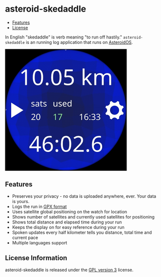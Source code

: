 # asteroid-skedaddle
 - [Features](#features)
 - [License](#license-information)

In English "skedaddle" is verb meaning "to run off hastily."  `asteroid-skedaddle` is an running log application that runs on [AsteroidOS](https://asteroidos.org/).

![screenshot](https://github.com/beroset/asteroid-skedaddle/raw/main/screenshot.jpg?raw=true, "screen shot")

## Features

 * Preserves your privacy - no data is uploaded anywhere, ever.  Your data is yours.
 * Logs the run in [GPX format](https://www.topografix.com/gpx.asp)
 * Uses satellite global positioning on the watch for location
 * Shows number of satellites and currently used satellites for positioning
 * Shows total distance and elapsed time during your run
 * Keeps the display on for easy reference during your run
 * Spoken updates every half kilometer tells you distance, total time and current pace
 * Multiple languages support

## License Information

asteroid-skedaddle is released under the [GPL version 3](LICENSE) license.

